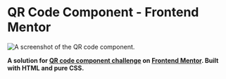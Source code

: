 # QR Code Component - Frontend Mentor

![A screenshot of the QR code component.](https://westt.s-ul.eu/5ZScRNtW)

**A solution for [QR code component challenge](https://www.frontendmentor.io/challenges/qr-code-component-iux_sIO_H) on [Frontend Mentor](https://www.frontendmentor.io/). Built with HTML and pure CSS.**